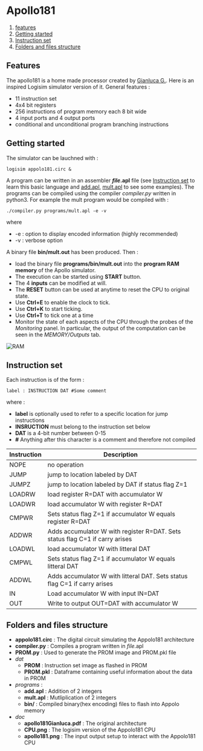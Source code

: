 # Apollo181

1. [features](#features)
1. [Getting started](#getting-started)
1. [Instruction set](#instruction-set)
1. [Folders and files structure](#folders-and-files-structure)

## Features

The apollo181 is a home made processor created by [Gianluca G.](https://apollo181.wixsite.com/apollo181). 
Here is an inspired Logisim simulator version of it. 
General features : 

- 11 instruction set
- 4x4 bit registers 
- 256 instructions of program memory each 8 bit wide
- 4 input ports and 4 output ports
- conditional and unconditional program branching instructions

## Getting started

The simulator can be lauchned with : 

    logisim appolo181.circ &
A program can be written in an assembler ***file*.apl** file (see 
[Instruction set](#instruction-set) to learn this basic language and 
[add.apl](#), [mult.apl](#) to see some examples).
The programs can be compiled using the compiler *compiler.py* written in
python3. For example the mult program would be compiled with : 

    ./compiler.py programs/mult.apl -e -v
where 
- -e : option to display encoded information (highly recommended)
- -v : verbose option

A binary file **bin/mult.out** has been produced. Then :
- load the binary file **programs/bin/mult.out** into the **program RAM memory** of the Apollo simulator.
- The execution can be started using **START** button.
- The 4 **inputs** can be modified at will.
- The **RESET** button can be used at anytime to reset the CPU to original state.
- Use **Ctrl+E** to enable the clock to tick.
- Use **Ctrl+K** to start ticking.
- Use **Ctrl+T** to tick one at a time
- Monitor the state of each aspects of the CPU through the probes of the *Monitoring* panel. In particular, the output of the computation can be seen in the *MEMORY/Outputs* tab.

![RAM](file:///home/ronan/Documents/github/electronics/logisim/appolo181/doc/apollo181.png)




## Instruction set 

Each instruction is of the form : 

    label : INSTRUCTION DAT #Some comment
where : 
- **label** is optionally used to refer to a specific location for jump instructions
- **INSRUCTION** must belong to the instruction set below
- **DAT** is a 4-bit number between 0-15
- **\#** Anything after this character is a comment and therefore not compiled

| Instruction | Description  |
--------------|--------------|
| NOPE        | no operation |
| JUMP        | jump to location labeled by DAT |
| JUMPZ       | jump to location labeled by DAT if status flag Z=1 |
| LOADRW      | load register R=DAT with accumulator W |
| LOADWR      | load accumulator W with register R=DAT |
| CMPWR       | Sets status flag Z=1 if accumulator W equals register R=DAT |
| ADDWR       | Adds accumulator W with register R=DAT. Sets status flag C=1 if carry arises |
| LOADWL      | load accumulator W with litteral DAT |
| CMPWL       | Sets status flag Z=1 if accumulator W equals litteral DAT |
| ADDWL       | Adds accumulator W with litteral DAT. Sets status flag C=1 if carry arises |
| IN          | Load accumulator W with input IN=DAT |
| OUT         | Write to output OUT=DAT with accumulator W |

## Folders and files structure

- **appolo181.circ** : The digital circuit simulating the Appolo181 architecture
- **compiler.py**    : Compiles a program written in *file*.apl
- **PROM.py**        : Used to generate the PROM image and PROM.pkl file
- *dat*
    - **PROM**     : Instruction set image as flashed in PROM
    - **PROM.pkl** : Dataframe containing useful information about the data in PROM
- *programs* :
    - **add.apl**   : Addition of 2 integers
    - **mult.apl**  : Mutliplication of 2 integers
    - **bin/**          : Compiled binary(hex encoding) files to flash into Appolo memory 
- *doc* 
    - **apollo181Gianluca.pdf** : The original architecture
    - **CPU.png**               : The logisim version of the Appolo181 CPU
    - **apollo181.png**         : The input output setup to interact with the Appolo181 CPU